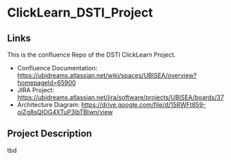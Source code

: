 # ClickLearn_DSTI_Project
## Links

This is the confluence Repo of the DSTI ClickLearn Project.

- Confluence Documentation: https://ubidreams.atlassian.net/wiki/spaces/UBISEA/overview?homepageId=65900
- JIRA Project: https://ubidreams.atlassian.net/jira/software/projects/UBISEA/boards/37
- Architecture Diagram: https://drive.google.com/file/d/15RWFt859-oiZg8sQIOG4XTuP3ibTBIwn/view

## Project Description
tbd
